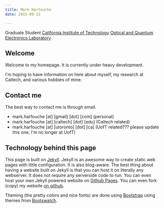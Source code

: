 ```yaml
---
title: Mark Harfouche
date: 2015-09-13

---
```


Graduate Student
[California Institute of Technology](http://www.caltech.edu/)
[Optical and Quantum Electronics Laboratory](http://www.its.caltech.edu/~aphyariv/)


## Welcome
Welcome to my homepage. It is currently under heavy development.

I'm hoping to have information on here about myself, my research at Caltech, and various hobbies of mine.

## Contact me
The best way to contact me is through email.

  * mark.harfouche [at] [gmail] [dot] [com] (personal)
  * mark.harfouche [at] [caltech] [dot] [edu] (Caltech related)
  * mark.harfouche [at] [utoronto] [dot] [ca] (UofT related??? please update this one, I'm no longer at UofT)

## Technology behind this page

This page is built on [Jekyll](http://jekyllrb.com/). Jekyll is an awesome way to create static web pages with little configuration. It is also blog-aware. The best thing about having a website built on Jekyll is that you can host it on literally any webserver. It does not require any serverside code to run. You can even host your own Jekyll powered website on [Github Pages](https://pages.github.com/). You can even fork (copy) my website [on github](https://github.com/hmaarrfk/hmaarrfk.github.io).

Theming (the pretty colors and nice fonts) are done using [Bootstrap](http://getbootstrap.com/) using themes from [Bootswatch](http://bootswatch.com/).

